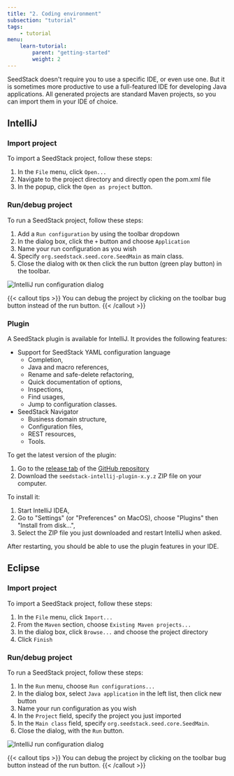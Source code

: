 ```yaml
---
title: "2. Coding environment"
subsection: "tutorial"    
tags:
    - tutorial
menu:
    learn-tutorial:
        parent: "getting-started"
        weight: 2
---
```


SeedStack doesn't require you to use a specific IDE, or even use one. But it is sometimes more productive to use a
full-featured IDE for developing Java applications. All generated projects are standard Maven projects, so you can import 
them in your IDE of choice.<!--more--> 

## IntelliJ

### Import project

To import a SeedStack project, follow these steps:

1. In the `File` menu, click `Open...`
2. Navigate to the project directory and directly open the pom.xml file
3. In the popup, click the `Open as project` button.

### Run/debug project

To run a SeedStack project, follow these steps:

1. Add a `Run configuration` by using the toolbar dropdown
2. In the dialog box, click the `+` button and choose `Application`
3. Name your run configuration as you wish
4. Specify `org.seedstack.seed.core.SeedMain` as main class.
5. Close the dialog with `OK` then click the run button (green play button) in the toolbar.

![IntelliJ run configuration dialog](../img/intellij-run.png)

{{< callout tips >}}
You can debug the project by clicking on the toolbar bug button instead of the run button.
{{< /callout >}}

### Plugin

A SeedStack plugin is available for IntelliJ. It provides the following features: 

* Support for SeedStack YAML configuration language
    * Completion,
    * Java and macro references,
    * Rename and safe-delete refactoring,
    * Quick documentation of options,
    * Inspections,
    * Find usages,
    * Jump to configuration classes.
* SeedStack Navigator
    * Business domain structure,
    * Configuration files,
    * REST resources,
    * Tools.
    
To get the latest version of the plugin:

1. Go to the [release tab](https://github.com/seedstack/intellij-plugin/releases) of the [GitHub repository](https://github.com/seedstack/intellij-plugin) 
2. Download the `seedstack-intellij-plugin-x.y.z` ZIP file on your computer.

To install it:
 
1. Start IntelliJ IDEA, 
2. Go to "Settings" (or "Preferences" on MacOS), choose "Plugins" then "Install from disk...",
3. Select the ZIP file you just downloaded and restart IntelliJ when asked. 

After restarting, you should be able to use the plugin features in your IDE. 

## Eclipse

### Import project

To import a SeedStack project, follow these steps:

1. In the `File` menu, click `Import...`
2. From the `Maven` section, choose `Existing Maven projects...`
3. In the dialog box, click `Browse...` and choose the project directory 
4. Click `Finish` 

### Run/debug project

To run a SeedStack project, follow these steps:

1. In the `Run` menu, choose `Run configurations...`
2. In the dialog box, select `Java application` in the left list, then click new button
3. Name your run configuration as you wish
4. In the `Project` field, specify the project you just imported
5. In the `Main class` field, specify `org.seedstack.seed.core.SeedMain`.
6. Close the dialog, with the `Run` button.

![IntelliJ run configuration dialog](../img/eclipse-run.png)

{{< callout tips >}}
You can debug the project by clicking on the toolbar bug button instead of the run button.
{{< /callout >}}